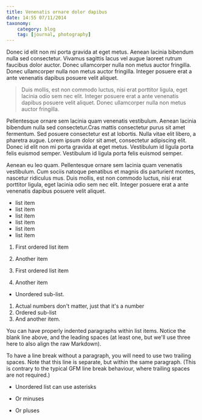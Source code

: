 ```yaml
---
title: Venenatis ornare dolor dapibus
date: 14:55 07/11/2014
taxonomy:
    category: blog
    tag: [journal, photography]
---
```


Donec id elit non mi porta gravida at eget metus. Aenean lacinia bibendum nulla sed consectetur. Vivamus sagittis lacus vel augue laoreet rutrum faucibus dolor auctor. Donec ullamcorper nulla non metus auctor fringilla. Donec ullamcorper nulla non metus auctor fringilla. Integer posuere erat a ante venenatis dapibus posuere velit aliquet.

> Duis mollis, est non commodo luctus, nisi erat porttitor ligula, eget lacinia odio sem nec elit. Integer posuere erat a ante venenatis dapibus posuere velit aliquet. Donec ullamcorper nulla non metus auctor fringilla.

Pellentesque ornare sem lacinia quam venenatis vestibulum. Aenean lacinia bibendum nulla sed consectetur.Cras mattis consectetur purus sit amet fermentum. Sed posuere consectetur est at lobortis. Nulla vitae elit libero, a pharetra augue. Lorem ipsum dolor sit amet, consectetur adipiscing elit. Donec id elit non mi porta gravida at eget metus. Vestibulum id ligula porta felis euismod semper. Vestibulum id ligula porta felis euismod semper.

Aenean eu leo quam. Pellentesque ornare sem lacinia quam venenatis vestibulum. Cum sociis natoque penatibus et magnis dis parturient montes, nascetur ridiculus mus. Duis mollis, est non commodo luctus, nisi erat porttitor ligula, eget lacinia odio sem nec elit. Integer posuere erat a ante venenatis dapibus posuere velit aliquet.

* list item
* list item
* list item
* list item
* list item
* list item

1. First ordered list item
2. Another item

1. First ordered list item
2. Another item
  * Unordered sub-list.
1. Actual numbers don't matter, just that it's a number
  1. Ordered sub-list
4. And another item.

  You can have properly indented paragraphs within list items. Notice the blank line above, and the leading spaces (at least one, but we'll use three here to also align the raw Markdown).

  To have a line break without a paragraph, you will need to use two trailing spaces.
  Note that this line is separate, but within the same paragraph.
  (This is contrary to the typical GFM line break behaviour, where trailing spaces are not required.)

* Unordered list can use asterisks
- Or minuses
+ Or pluses

